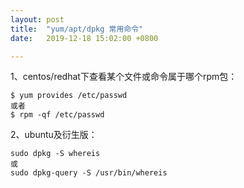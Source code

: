 ```yaml
---
layout: post
title:  "yum/apt/dpkg 常用命令"
date:   2019-12-18 15:02:00 +0800

---
```


1、centos/redhat下查看某个文件或命令属于哪个rpm包：
```
$ yum provides /etc/passwd
或者
$ rpm -qf /etc/passwd
```

2、ubuntu及衍生版：
```
sudo dpkg -S whereis
或
sudo dpkg-query -S /usr/bin/whereis
```